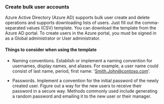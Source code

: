 ### Create bulk user accounts

Azure Active Directory (Azure AD) supports bulk user create and delete operations and supports downloading lists of users. Just fill out the comma-separated values (CSV) template. You can download the template from the Azure AD portal. To create users in the Azure portal, you must be signed in as a Global administrator or User administrator.

#### Things to consider when using the template

- Naming conventions. Establish or implement a naming convention for usernames, display names, and aliases. For example, a user name could consist of last name, period, first name: 'Smith.John@contoso.com'.

- Passwords. Implement a convention for the initial password of the newly created user. Figure out a way for the new users to receive their password in a secure way. Methods commonly used include generating a random password and emailing it to the new user or their manager.